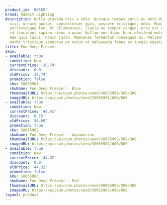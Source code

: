 ```yaml
---
product_id: '00559'
brand: Rabbit Lighting
description: Nulla gravida orci a odio. Quisque tempus purus eu ante.Vestibulum sapien
  nisl, ornare auctor, consectetuer quis, posuere tristique, odio. Mauris vulputate
  pellentesque leo. Ut ullamcorper, ligula eu tempor congue, eros est euismod turpis,
  id tincidunt sapien risus a quam. Nullam non diam. Nunc eleifend molestie velit.
  Nam quis lacus. Proin justo. Maecenas fermentum consequat mi. Pellentesque habitant
  morbi tristique senectus et netus et malesuada fames ac turpis egestas.
title: Foo Deep Freezer
skus:
- available: true
  condition: New
  currentPrice: '38.74'
  discount: '0.0'
  oldPrice: '38.74'
  promotion: false
  sku: S0055901
  skuName: Foo Deep Freezer - Blue
  thumbnailURL: https://picsum.photos/seed/S0055901/300/300
  imageURL: https://picsum.photos/seed/S0055901/600/600
- available: true
  condition: New
  currentPrice: '48.41'
  discount: '0.15'
  oldPrice: '56.69'
  promotion: true
  sku: S0055902
  skuName: Foo Deep Freezer - Aquamarine
  thumbnailURL: https://picsum.photos/seed/S0055902/300/300
  imageURL: https://picsum.photos/seed/S0055902/600/600
- available: true
  condition: New
  currentPrice: '44.32'
  discount: '0.0'
  oldPrice: '44.32'
  promotion: false
  sku: S0055903
  skuName: Foo Deep Freezer - Red
  thumbnailURL: https://picsum.photos/seed/S0055903/300/300
  imageURL: https://picsum.photos/seed/S0055903/600/600
layout: product
---
```

